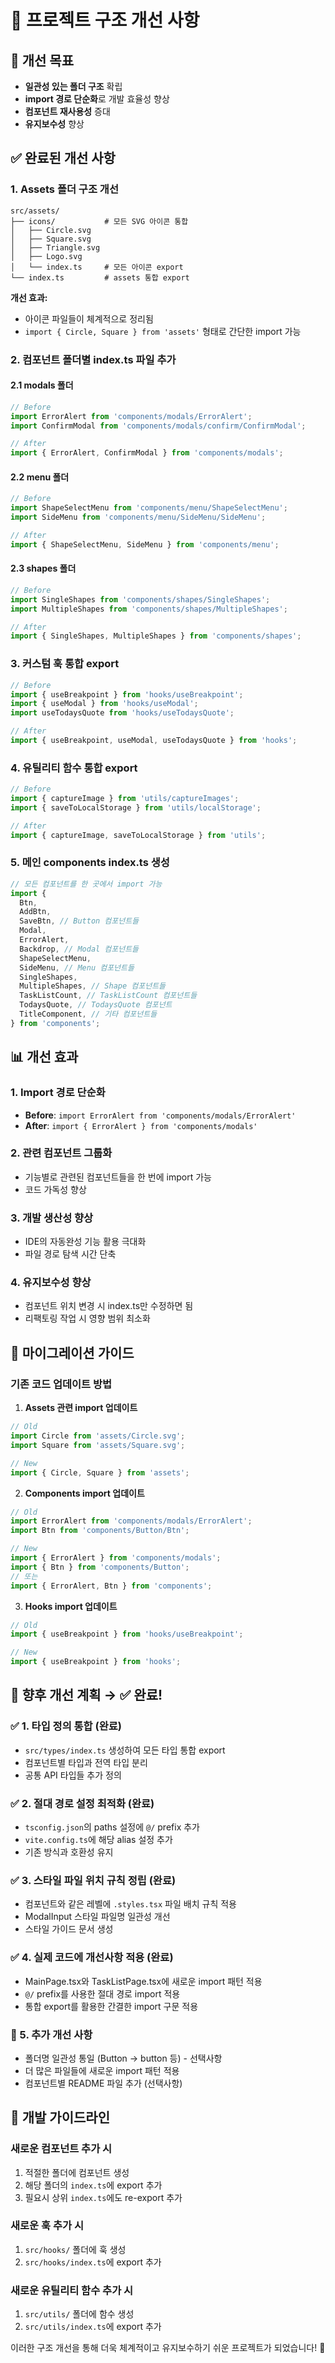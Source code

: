 # 📂 프로젝트 구조 개선 사항

## 🎯 개선 목표

- **일관성 있는 폴더 구조** 확립
- **import 경로 단순화**로 개발 효율성 향상
- **컴포넌트 재사용성** 증대
- **유지보수성** 향상

## ✅ 완료된 개선 사항

### 1. Assets 폴더 구조 개선

```
src/assets/
├── icons/           # 모든 SVG 아이콘 통합
│   ├── Circle.svg
│   ├── Square.svg
│   ├── Triangle.svg
│   ├── Logo.svg
│   └── index.ts     # 모든 아이콘 export
└── index.ts         # assets 통합 export
```

**개선 효과:**

- 아이콘 파일들이 체계적으로 정리됨
- `import { Circle, Square } from 'assets'` 형태로 간단한 import 가능

### 2. 컴포넌트 폴더별 index.ts 파일 추가

#### 2.1 modals 폴더

```typescript
// Before
import ErrorAlert from 'components/modals/ErrorAlert';
import ConfirmModal from 'components/modals/confirm/ConfirmModal';

// After
import { ErrorAlert, ConfirmModal } from 'components/modals';
```

#### 2.2 menu 폴더

```typescript
// Before
import ShapeSelectMenu from 'components/menu/ShapeSelectMenu';
import SideMenu from 'components/menu/SideMenu/SideMenu';

// After
import { ShapeSelectMenu, SideMenu } from 'components/menu';
```

#### 2.3 shapes 폴더

```typescript
// Before
import SingleShapes from 'components/shapes/SingleShapes';
import MultipleShapes from 'components/shapes/MultipleShapes';

// After
import { SingleShapes, MultipleShapes } from 'components/shapes';
```

### 3. 커스텀 훅 통합 export

```typescript
// Before
import { useBreakpoint } from 'hooks/useBreakpoint';
import { useModal } from 'hooks/useModal';
import useTodaysQuote from 'hooks/useTodaysQuote';

// After
import { useBreakpoint, useModal, useTodaysQuote } from 'hooks';
```

### 4. 유틸리티 함수 통합 export

```typescript
// Before
import { captureImage } from 'utils/captureImages';
import { saveToLocalStorage } from 'utils/localStorage';

// After
import { captureImage, saveToLocalStorage } from 'utils';
```

### 5. 메인 components index.ts 생성

```typescript
// 모든 컴포넌트를 한 곳에서 import 가능
import {
  Btn,
  AddBtn,
  SaveBtn, // Button 컴포넌트들
  Modal,
  ErrorAlert,
  Backdrop, // Modal 컴포넌트들
  ShapeSelectMenu,
  SideMenu, // Menu 컴포넌트들
  SingleShapes,
  MultipleShapes, // Shape 컴포넌트들
  TaskListCount, // TaskListCount 컴포넌트들
  TodaysQuote, // TodaysQuote 컴포넌트
  TitleComponent, // 기타 컴포넌트들
} from 'components';
```

## 📊 개선 효과

### 1. Import 경로 단순화

- **Before**: `import ErrorAlert from 'components/modals/ErrorAlert'`
- **After**: `import { ErrorAlert } from 'components/modals'`

### 2. 관련 컴포넌트 그룹화

- 기능별로 관련된 컴포넌트들을 한 번에 import 가능
- 코드 가독성 향상

### 3. 개발 생산성 향상

- IDE의 자동완성 기능 활용 극대화
- 파일 경로 탐색 시간 단축

### 4. 유지보수성 향상

- 컴포넌트 위치 변경 시 index.ts만 수정하면 됨
- 리팩토링 작업 시 영향 범위 최소화

## 🔄 마이그레이션 가이드

### 기존 코드 업데이트 방법

1. **Assets 관련 import 업데이트**

```typescript
// Old
import Circle from 'assets/Circle.svg';
import Square from 'assets/Square.svg';

// New
import { Circle, Square } from 'assets';
```

2. **Components import 업데이트**

```typescript
// Old
import ErrorAlert from 'components/modals/ErrorAlert';
import Btn from 'components/Button/Btn';

// New
import { ErrorAlert } from 'components/modals';
import { Btn } from 'components/Button';
// 또는
import { ErrorAlert, Btn } from 'components';
```

3. **Hooks import 업데이트**

```typescript
// Old
import { useBreakpoint } from 'hooks/useBreakpoint';

// New
import { useBreakpoint } from 'hooks';
```

## 🚀 향후 개선 계획 → ✅ 완료!

### ✅ 1. 타입 정의 통합 (완료)

- `src/types/index.ts` 생성하여 모든 타입 통합 export
- 컴포넌트별 타입과 전역 타입 분리
- 공통 API 타입들 추가 정의

### ✅ 2. 절대 경로 설정 최적화 (완료)

- `tsconfig.json`의 paths 설정에 `@/` prefix 추가
- `vite.config.ts`에 해당 alias 설정 추가
- 기존 방식과 호환성 유지

### ✅ 3. 스타일 파일 위치 규칙 정립 (완료)

- 컴포넌트와 같은 레벨에 `.styles.tsx` 파일 배치 규칙 적용
- ModalInput 스타일 파일명 일관성 개선
- 스타일 가이드 문서 생성

### ✅ 4. 실제 코드에 개선사항 적용 (완료)

- MainPage.tsx와 TaskListPage.tsx에 새로운 import 패턴 적용
- `@/` prefix를 사용한 절대 경로 import 적용
- 통합 export를 활용한 간결한 import 구문 적용

### 🔄 5. 추가 개선 사항

- 폴더명 일관성 통일 (Button → button 등) - 선택사항
- 더 많은 파일들에 새로운 import 패턴 적용
- 컴포넌트별 README 파일 추가 (선택사항)

## 📝 개발 가이드라인

### 새로운 컴포넌트 추가 시

1. 적절한 폴더에 컴포넌트 생성
2. 해당 폴더의 `index.ts`에 export 추가
3. 필요시 상위 `index.ts`에도 re-export 추가

### 새로운 훅 추가 시

1. `src/hooks/` 폴더에 훅 생성
2. `src/hooks/index.ts`에 export 추가

### 새로운 유틸리티 함수 추가 시

1. `src/utils/` 폴더에 함수 생성
2. `src/utils/index.ts`에 export 추가

이러한 구조 개선을 통해 더욱 체계적이고 유지보수하기 쉬운 프로젝트가 되었습니다! 🎉
